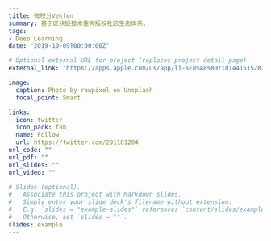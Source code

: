 ```yaml
---
title: 微积分Vekfen
summary: 基于区块链技术重构版权社区生态体系.
tags:
- Deep Learning
date: "2019-10-09T00:00:00Z"

# Optional external URL for project (replaces project detail page).
external_link: "https://apps.apple.com/us/app/li-%E8%A8%80/id1441515283"

image:
  caption: Photo by rawpixel on Unsplash
  focal_point: Smart

links:
- icon: twitter
  icon_pack: fab
  name: Follow
  url: https://twitter.com/291181204
url_code: ""
url_pdf: ""
url_slides: ""
url_video: ""

# Slides (optional).
#   Associate this project with Markdown slides.
#   Simply enter your slide deck's filename without extension.
#   E.g. `slides = "example-slides"` references `content/slides/example-slides.md`.
#   Otherwise, set `slides = ""`.
slides: example
---
```

